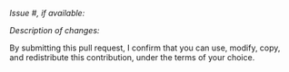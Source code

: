 *Issue #, if available:*

*Description of changes:*

By submitting this pull request, I confirm that you can use, modify, copy, and redistribute this contribution, under the
terms of your choice.
